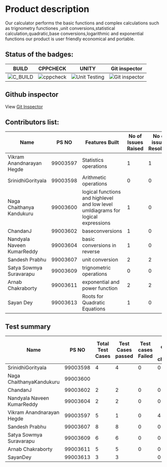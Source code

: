 # Product description  
Our calculator performs the basic functions and complex calculations such as trignometry functiones ,unit conversions,statistical calculation,quadratic,base conversions,logarithmic and exponential functions our product is user friendly economical and portable.

## Status of the badges:

| BUILD  | CPPCHECK  | UNITY  | Git inspector  |
|:-:|:-:|:-:|:-:|
|  ![C_BUILD](https://github.com/99003607/activity2c/workflows/C_BUILD/badge.svg) |  ![cppcheck](https://github.com/99003607/activity2c/workflows/cppcheck/badge.svg) | ![Unit Testing](https://github.com/99003607/activity2c/workflows/Unit%20Testing/badge.svg)  | ![Git inspector](https://github.com/99003607/activity2c/workflows/Git%20inspector/badge.svg)  |

## Github inspector
View [Git Inspector](https://99003607.github.io/activity2c/)
## Contributors list:  
| Name                       | PS NO    | Features Built | No of Issues Raised | No of issues Resolved |
|----------------------------|----------|----------------|---------------------|-----------------------|
| Vikram Anandnarayan Hegde  | 99003597 |  Statistics operations              |      1               |          1             |
| SrinidhiGorityala          | 99003598 |   Arithmetic operations             |          0           |             0          |
| Naga Chaithanya Kandukuru   | 99003600 | logical functions and highlevel and low level umldiagrams for logical expressions            | 1                    | 0                    |
| ChandanJ                   | 99003602 |      baseconversions           |          1           |            0           |
| Nandyala Naveen KumarReddy | 99003604 | basic  conversions in reverse              |             1     |              0         |
| Sandesh Prabhu             | 99003607 |       unit conversion         |      2               |           2            |
| Satya Sowmya Suravarapu    | 99003609 | trignometric operations               |  0                   |   0                    |
| Arnab Chakraborty          | 99003611 |        exponential and power function         |         2            |          2             |
| Sayan Dey                   | 99003613 |       Roots for Quadratic Equations         |          1           |           0            |


## Test summary

| Name                       | PS NO    | Total Test Cases | Test Cases passed | Test cases Failed | Test cases not checked |
|----------------------------|----------|--------------|-------------------|-------------------|------------------------|
| SrinidhiGorityala          | 99003598 |        4      | 4                  |     0             |       0                 |
| Naga ChaithanyaKandukuru   | 99003600 |              |                   |                   |                        |
| ChandanJ                   | 99003602 |2|       2          |0|            0            |   
| Nandyala Naveen KumarReddy | 99003604 |       2     |       2      |         0        |          0              |
| Vikram Anandnarayan Hegde  | 99003597 |        5|           1     |         0          |           4         |
| Sandesh Prabhu             | 99003607 |       8       |         8          |       0            |           0             |
| Satya Sowmya Suravarapu    | 99003609 |    6          |    6               |    0               |    0                    |
| Arnab Chakraborty          | 99003611 |      5        |         5          |         0          |           0             |
| SayanDey                   | 99003613 |        3       |           3        |                  |              0          |


